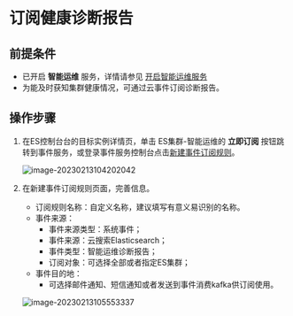 # 订阅健康诊断报告
## 前提条件
- 已开启 **智能运维** 服务，详情请参见 [开启智能运维服务](../HealthCheck/Health_check_on.md)
- 为能及时获知集群健康情况，可通过云事件订阅诊断报告。
## 操作步骤
1. 在ES控制台台的目标实例详情页，单击 ES集群-智能运维的 **立即订阅** 按钮跳转到事件服务，或登录事件服务控制台点击[新建事件订阅规则](https://events-console.jdcloud.com/event/create?type=create)。

   ![image-20230213104202042](../../../../../image/Elasticearch/image-20230213104202042.png)

2. 在新建事件订阅规则页面，完善信息。

   - 订阅规则名称：自定义名称，建议填写有意义易识别的名称。
   - 事件来源：
     - 事件来源类型：系统事件；
     - 事件来源：云搜索Elasticsearch；
     - 事件类型：智能运维诊断报告；
     - 订阅对象：可选择全部或者指定ES集群；
   - 事件目的地：
     - 可选择邮件通知、短信通知或者发送到事件消费kafka供订阅使用。

   ![image-20230213105553337](../../../../../../../image/Elasticearch/image-20230213105553337.png)

